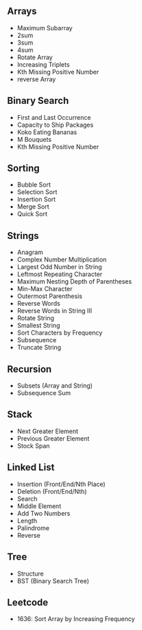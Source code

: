 ## Arrays
- Maximum Subarray
- 2sum
- 3sum
- 4sum
- Rotate Array
- Increasing Triplets
- Kth Missing Positive Number
- reverse Array

## Binary Search
- First and Last Occurrence
- Capacity to Ship Packages
- Koko Eating Bananas
- M Bouquets
- Kth Missing Positive Number

## Sorting
- Bubble Sort
- Selection Sort
- Insertion Sort
- Merge Sort
- Quick Sort

## Strings
- Anagram
- Complex Number Multiplication
- Largest Odd Number in String
- Leftmost Repeating Character
- Maximum Nesting Depth of Parentheses
- Min-Max Character
- Outermost Parenthesis
- Reverse Words
- Reverse Words in String III
- Rotate String
- Smallest String
- Sort Characters by Frequency
- Subsequence
- Truncate String

## Recursion
- Subsets (Array and String)
- Subsequence Sum

## Stack
- Next Greater Element
- Previous Greater Element
- Stock Span

## Linked List
- Insertion (Front/End/Nth Place)
- Deletion (Front/End/Nth)
- Search
- Middle Element
- Add Two Numbers
- Length
- Palindrome
- Reverse

## Tree
- Structure
- BST (Binary Search Tree)



## Leetcode
- 1636: Sort Array by Increasing Frequency
